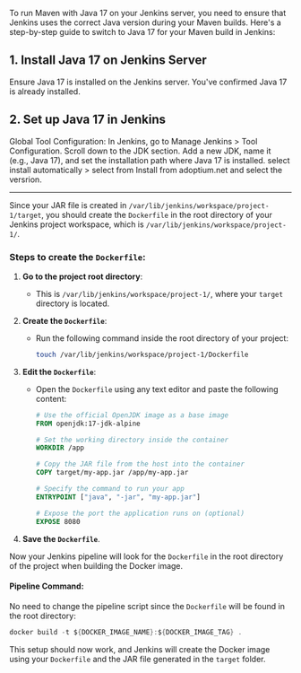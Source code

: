 To run Maven with Java 17 on your Jenkins server, you need to ensure that Jenkins uses the correct Java version during your Maven builds. Here's a step-by-step guide to switch to Java 17 for your Maven build in Jenkins:

## 1. Install Java 17 on Jenkins Server
Ensure Java 17 is installed on the Jenkins server. You've confirmed Java 17 is already installed.

## 2. Set up Java 17 in Jenkins

Global Tool Configuration:
In Jenkins, go to Manage Jenkins >  Tool Configuration.
Scroll down to the JDK section.
Add a new JDK, name it (e.g., Java 17), and set the installation path where Java 17 is installed. select install automatically > select from Install from adoptium.net and select the versrion.

-----------------------------------------
Since your JAR file is created in `/var/lib/jenkins/workspace/project-1/target`, you should create the `Dockerfile` in the root directory of your Jenkins project workspace, which is `/var/lib/jenkins/workspace/project-1/`.

### Steps to create the `Dockerfile`:

1. **Go to the project root directory**:
   - This is `/var/lib/jenkins/workspace/project-1/`, where your `target` directory is located.
  
2. **Create the `Dockerfile`**:
   - Run the following command inside the root directory of your project:
     ```bash
     touch /var/lib/jenkins/workspace/project-1/Dockerfile
     ```

3. **Edit the `Dockerfile`**:
   - Open the `Dockerfile` using any text editor and paste the following content:

     ```Dockerfile
     # Use the official OpenJDK image as a base image
     FROM openjdk:17-jdk-alpine

     # Set the working directory inside the container
     WORKDIR /app

     # Copy the JAR file from the host into the container
     COPY target/my-app.jar /app/my-app.jar

     # Specify the command to run your app
     ENTRYPOINT ["java", "-jar", "my-app.jar"]

     # Expose the port the application runs on (optional)
     EXPOSE 8080
     ```

4. **Save the `Dockerfile`**.

Now your Jenkins pipeline will look for the `Dockerfile` in the root directory of the project when building the Docker image.

#### Pipeline Command:
No need to change the pipeline script since the `Dockerfile` will be found in the root directory:

```groovy
docker build -t ${DOCKER_IMAGE_NAME}:${DOCKER_IMAGE_TAG} .
``` 

This setup should now work, and Jenkins will create the Docker image using your `Dockerfile` and the JAR file generated in the `target` folder.
